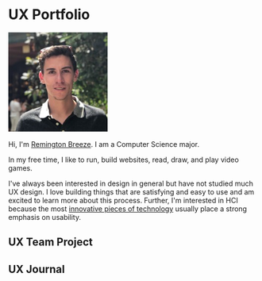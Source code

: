 # UX Portfolio

![Remington Breeze profile picture](./assets/profile.jpeg)

Hi, I'm [Remington Breeze](https://breeze.software). I am a Computer Science major. 

In my free time, I like to run, build websites, read, draw, and play video games. 

I've always been interested in design in general but have not studied much UX design. I love building things that are satisfying and easy to use and am excited to learn more about this process. Further, I'm interested in HCI because the most [innovative pieces of technology](https://en.wikipedia.org/wiki/The_Mother_of_All_Demos) usually place a strong emphasis on usability. 

## UX Team Project


## UX Journal

